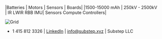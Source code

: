 |Batteries | Motors | Sensors | Boards|
|1500-15000 mAh | 250kV - 2500kV  | IR LWIR RBB IMU| Sensors Compute Controllers|


![Grid](https://img.freepik.com/free-vector/dark-background-with-purple-squares_1053-430.jpg) 

+ 1 415 812 3326 | [LinkedIn](https://linkedin.com/company/substep)  | info@substep.xyz | Substep LLC 
